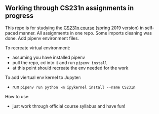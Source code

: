 ## Working through CS231n assignments in progress
This repo is for studying the [CS231n course](http://cs231n.stanford.edu/) (spring 2019 version) in self-paced manner. All assignments in one repo. Some imports cleaning was done. Add pipenv environment files.

To recreate virtual environment:
- assuming you have installed pipenv
- pull the repo, cd into it and run `pipenv install`
- at this point should recreate the env needed for the work

To add viertual env kernel to Jupyter:
- run `pipenv run python -m ipykernel install --name CS231n`

How to use:
- just work through official course syllabus and have fun!
